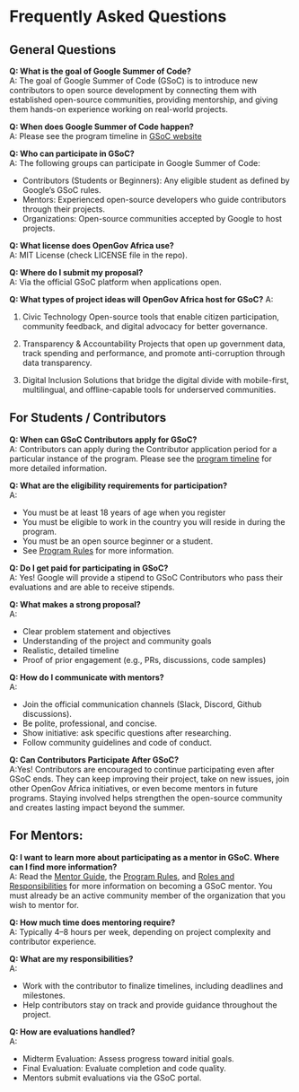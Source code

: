 # Frequently Asked Questions

## General Questions

**Q: What is the goal of Google Summer of Code?**    
A: The goal of Google Summer of Code (GSoC) is to introduce new contributors to open source development by connecting them with established open-source communities, providing mentorship, and giving them hands-on experience working on real-world projects. 

**Q: When does Google Summer of Code happen?**    
A: Please see the program timeline in [GSoC website](https://developers.google.com/open-source/gsoc/timeline)

**Q: Who can participate in GSoC?**  
A: The following groups can participate in Google Summer of Code:
- Contributors (Students or Beginners): Any eligible student as defined by Google’s GSoC rules.
- Mentors: Experienced open-source developers who guide contributors through their projects.
- Organizations: Open-source communities accepted by Google to host projects.

**Q: What license does OpenGov Africa use?**  
A: MIT License (check LICENSE file in the repo).

**Q: Where do I submit my proposal?**  
A: Via the official GSoC platform when applications open.

**Q: What types of project ideas will OpenGov Africa host for GSoC?**
A: 
1. Civic Technology
Open-source tools that enable citizen participation, community feedback, and digital advocacy for better governance.

2. Transparency & Accountability
Projects that open up government data, track spending and performance, and promote anti-corruption through data transparency.

3. Digital Inclusion
Solutions that bridge the digital divide with mobile-first, multilingual, and offline-capable tools for underserved communities.


## For Students / Contributors

**Q: When can GSoC Contributors apply for GSoC?**    
A: Contributors can apply during the Contributor application period for a particular instance of the program.
Please see the [program timeline](https://developers.google.com/open-source/gsoc/timeline) for more detailed information.

**Q: What are the eligibility requirements for participation?**    
A: 
* You must be at least 18 years of age when you register
* You must be eligible to work in the country you will reside in during the program.
* You must be an open source beginner or a student.
* See [Program Rules](https://summerofcode.withgoogle.com/rules/) for more information.

**Q: Do I get paid for participating in GSoC?**   
A: Yes! Google will provide a stipend to GSoC Contributors who pass their evaluations and are able to receive stipends.

**Q: What makes a strong proposal?**   
A: 
* Clear problem statement and objectives
* Understanding of the project and community goals
* Realistic, detailed timeline
* Proof of prior engagement (e.g., PRs, discussions, code samples)

**Q: How do I communicate with mentors?**  
A: 
* Join the official communication channels (Slack, Discord, Github discussions).
* Be polite, professional, and concise.
* Show initiative: ask specific questions after researching.
* Follow community guidelines and code of conduct.

**Q: Can Contributors Participate After GSoC?**    
A:Yes! 
Contributors are encouraged to continue participating even after GSoC ends.
They can keep improving their project, take on new issues, join other OpenGov Africa initiatives, or even become mentors in future programs. Staying involved helps strengthen the open-source community and creates lasting impact beyond the summer.


## For Mentors:

**Q: I want to learn more about participating as a mentor in GSoC. Where can I find more information?**   
A: Read the [Mentor Guide](https://developers.google.com/open-source/gsoc/resources/guide#mentor_manual), the [Program Rules](https://summerofcode.withgoogle.com/rules), and [Roles and Responsibilities](https://developers.google.com/open-source/gsoc/help/responsibilities) for more information on becoming a GSoC mentor. You must already be an active community member of the organization that you wish to mentor for.

**Q: How much time does mentoring require?**   
A: Typically 4–8 hours per week, depending on project complexity and contributor experience.

**Q: What are my responsibilities?**   
A: 
* Work with the contributor to finalize timelines, including deadlines and milestones.
* Help contributors stay on track and provide guidance throughout the project.

**Q: How are evaluations handled?**   
A: 
* Midterm Evaluation: Assess progress toward initial goals.
* Final Evaluation: Evaluate completion and code quality.
* Mentors submit evaluations via the GSoC portal.



